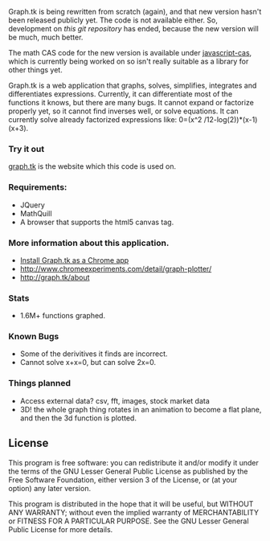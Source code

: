 Graph.tk is being rewritten from scratch (again), and that new version hasn't been released publicly yet. The code is not available either. So, development on *this git repository* has ended, because the new version will be much, much better.

The math CAS code for the new version is available under [javascript-cas](https://github.com/aantthony/javascript-cas), which is currently being worked on so isn't really suitable as a library for other things yet.

Graph.tk is a web application that graphs, solves, simplifies, integrates and differentiates expressions. Currently, it can differentiate most of the functions it knows, but there are many bugs. It cannot expand or factorize properly yet, so it cannot find inverses well, or solve equations.
It can currently solve already factorized expressions like: 0=(x^2 /12-log(2))*(x-1)(x+3).

### Try it out
[graph.tk](http://graph.tk/) is the website which this code is used on.

### Requirements:
* JQuery
* MathQuill
* A browser that supports the html5 canvas tag.

### More information about this application.
* [Install Graph.tk as a Chrome app](https://chrome.google.com/webstore/detail/nkhkaamdeplibnmodcgodlkghphdbahk)
* http://www.chromeexperiments.com/detail/graph-plotter/
* http://graph.tk/about

### Stats
* 1.6M+ functions graphed.

### Known Bugs
* Some of the derivitives it finds are incorrect.
* Cannot solve x+x=0, but can solve 2x=0.

### Things planned
* Access external data? csv, fft, images, stock market data
* 3D! the whole graph thing rotates in an animation to become a flat plane, and then the 3d function is plotted.

## License
This program is free software: you can redistribute it and/or modify
it under the terms of the GNU Lesser General Public License as published by
the Free Software Foundation, either version 3 of the License, or
(at your option) any later version.

This program is distributed in the hope that it will be useful,
but WITHOUT ANY WARRANTY; without even the implied warranty of
MERCHANTABILITY or FITNESS FOR A PARTICULAR PURPOSE.  See the
GNU Lesser General Public License for more details.
